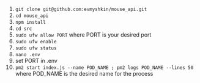 1. `git clone git@github.com:evmyshkin/mouse_api.git`
2. `cd mouse_api`
3. `npm install`
4. `cd src`
7. `sudo ufw allow PORT` where PORT is your desired port
8. `sudo ufw enable`
9. `sudo ufw status`
10. `nano .env`
11. set PORT in .env
12. `pm2 start index.js --name POD_NAME ; pm2 logs POD_NAME --lines 50` where POD_NAME is the desired name for the process
